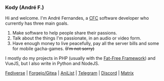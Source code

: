 ### Kody (André F.)

Hi and welcome. I'm André Fernandes, a [CFC](https://fr.wikipedia.org/wiki/Certificat_f%C3%A9d%C3%A9ral_de_capacit%C3%A9) software developer who currently has three main goals.

1. Make software to help people share their passions.
2. Talk about the things I'm passionate, in an audio or video form.
3. Have enough money to live peacefully, pay all the server bills and some for mobile gacha-games. ~~(I'm not sorry)~~

I mostly do my projects in PHP (usually with the [Fat-Free Framework](https://fatfreeframework.com/)) and VueJS, but I also write in Python and NodeJS.

[Fediverse](https://im-in.space/@kdy "@kdy@im-in.space") | [Forgejo/Gitea](https://git.rita.moe/kody "@kody@git.rita.moe") | [AniList](https://anilist.co/user/kdy "@kdy") | [Telegram](https://t.me/MKody "@MKody") | [Discord](https://discord.com/users/81293337012744192 "@0kody") | [Matrix](https://matrix.to/#/@kdy:beeper.com "@kdy:beeper.com")
